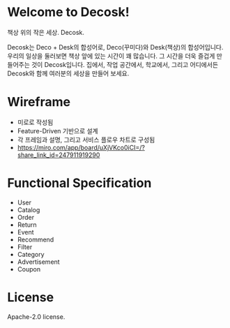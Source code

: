 # Welcome to Decosk!

책상 위의 작은 세상. Decosk.

Decosk는 Deco + Desk의 합성어로, Deco(꾸미다)와 Desk(책상)의 합성어입니다.
우리의 일상을 둘러보면 책상 앞에 있는 시간이 꽤 많습니다. 그 시간을 더욱 즐겁게 만들어주는 것이 Decosk입니다.
집에서, 작업 공간에서, 학교에서, 그리고 어디에서든 Decosk와 함께 여러분의 세상을 만들어 보세요.

# Wireframe

- 미로로 작성됨
- Feature-Driven 기반으로 설계
- 각 프레임과 설명, 그리고 서비스 플로우 차트로 구성됨
- https://miro.com/app/board/uXjVKco0iCI=/?share_link_id=247911919290 

# Functional Specification

- User
- Catalog
- Order
- Return
- Event
- Recommend
- Filter
- Category
- Advertisement
- Coupon

# License

Apache-2.0 license.
